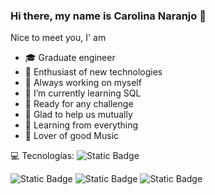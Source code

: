 ### Hi there, my name is Carolina Naranjo 👋

<!--
**caro278ng/caro278ng** is a ✨ _special_ ✨ repository because its `README.md` (this file) appears on your GitHub profile.-->

Nice to meet you, I' am

- 🎓 Graduate engineer
- 🔭 Enthusiast of new technologies
- 🌱 Always working on myself
- 🌱 I’m currently learning SQL
- 🏁 Ready for any challenge
- 🤝 Glad to help us mutually
- 🔎 Learning from everything
- 🎵 Lover of good Music


💻 Tecnologías:
![Static Badge](https://img.shields.io/badge/Python-61DBFB?style=for-the-badge&logo=Python&labelColor=black&color=FFFF00)

![Static Badge](https://img.shields.io/badge/Excel-darkgreen)
![Static Badge](https://img.shields.io/badge/SQL-blue)
![Static Badge](https://img.shields.io/badge/PowerBI-yellow)



